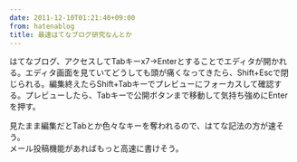 ```yaml
---
date: 2011-12-10T01:21:40+09:00
from: hatenablog
title: 最速はてなブログ研究なんとか
---
```

はてなブログ、アクセスしてTabキーx7→Enterとすることでエディタが開かれる。エディタ画面を見ていてどうしても頭が痛くなってきたら、Shift+Escで閉じられる。編集終えたらShift+Tabキーでプレビューにフォーカスして確認する。プレビューしたら、Tabキーで公開ボタンまで移動して気持ち強めにEnterを押す。

見たまま編集だとTabとか色々なキーを奪われるので、はてな記法の方が速そう。  
メール投稿機能があればもっと高速に書けそう。

